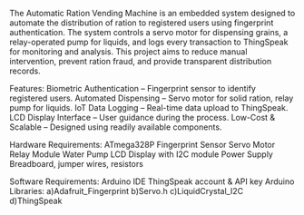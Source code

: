 The Automatic Ration Vending Machine is an embedded system designed to automate the distribution of ration to registered users using fingerprint authentication. The system controls a servo motor for dispensing grains, a relay-operated pump for liquids, and logs every transaction to ThingSpeak for monitoring and analysis.
This project aims to reduce manual intervention, prevent ration fraud, and provide transparent distribution records.

Features:
Biometric Authentication – Fingerprint sensor to identify registered users.
Automated Dispensing – Servo motor for solid ration, relay pump for liquids.
IoT Data Logging – Real-time data upload to ThingSpeak.
LCD Display Interface – User guidance during the process.
Low-Cost & Scalable – Designed using readily available components.

Hardware Requirements:
ATmega328P
Fingerprint Sensor
Servo Motor
Relay Module
Water Pump
LCD Display with I2C module
Power Supply
Breadboard, jumper wires, resistors

Software Requirements:
Arduino IDE
ThingSpeak account & API key
Arduino Libraries:
a)Adafruit_Fingerprint
b)Servo.h
c)LiquidCrystal_I2C
d)ThingSpeak

